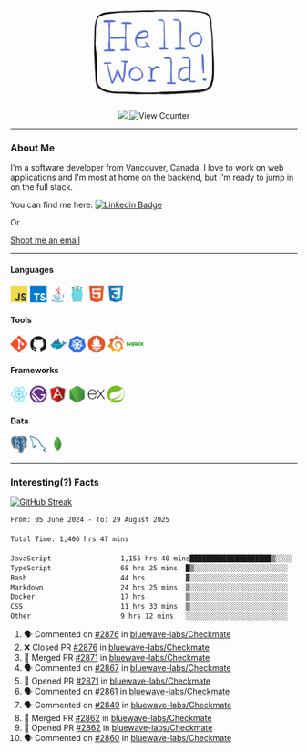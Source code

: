 <div align="center">
    <img src="./img/hello_world.webp" height="200px" width="">
    <div>
        <a href="https://www.linkedin.com/in/ajhollid">
            <img src="https://img.shields.io/badge/LinkedIn-blue"/>
        </a>
        <img src="https://komarev.com/ghpvc/?username=ajhollid&color=yellow" alt="View Counter">
    </div>
</div>

---

### About Me

I'm a software developer from Vancouver, Canada. I love to work on web applications and I'm most at home on the backend, but I'm ready to jump in on the full stack.

You can find me here: [![Linkedin Badge](https://img.shields.io/badge/-ajhollid-blue?style=flat&logo=Linkedin&logoColor=white)](https://www.linkedin.com/in/ajhollid)

Or

[Shoot me an email](mailto:ajhollid@gmail.com)

---

#### Languages

<div>
    <img src="./img/devicons/javascript-original.svg" width=30 height=30 alt="JavaScript">
    <img src="/img/devicons/typescript-original.svg" width=30 height=30 alt="TypeScript">
    <img src="./img/devicons/java-original.svg" width=30 height=30 alt="Java">
    <img src="./img/devicons/go-original.svg" width=30 height=30 alt="Golang">
    <img src="./img/devicons/html5-original.svg" width=30 height=30 alt="HTML 5">
    <img src="./img/devicons/css3-original.svg" width=30 height=30 alt="CSS 3">
</div>

#### Tools

<div>
    <img src="./img/devicons/git-original.svg" width=30 height=30 alt="Git">
    <img src="./img/devicons/github-original.svg" width=30 height=30 alt="Github">
    <img src="./img/devicons/docker-original.svg" width=30 
    height=30 alt="Docker">
    <img src="./img/devicons/kubernetes-original.svg" width=30 height=30 alt="K8">
    <img src="./img/devicons/prometheus-original.svg" width=30 height=30 alt="Prometheus">
    <img src="./img/devicons/grafana-original.svg" width=30 height=30 alt="Grafana">
    <img src="./img/devicons/nginx-original.svg" width=30 height=30 alt="Nginx">
</div>

#### Frameworks

<div>
    <img src="./img/devicons/react-original.svg" width=30 height=30 alt="React">
    <img src="./img/devicons/gatsby-original.svg" width=30 height=30 alt="Gatsby">
    <img src="./img/devicons/angularjs-original.svg" width=30 height=30 alt="AngularJS">
    <img src="./img/devicons/nodejs-original.svg" width=30 height=30 alt="NodeJS">
    <img src="./img/devicons/express-original.svg" width=30 height=30 alt="Express">
    <img src="./img/devicons/spring-original.svg" width=30 height=30 alt="Spring">
</div>

#### Data

<div>
    <img src="./img/devicons/postgresql-original.svg" width=30 height=30 alt="Postgresql">
    <img src="./img/devicons/mysql-original.svg" width=30 height=30 alt="Mysql">
    <img src="./img/devicons/mongodb-original.svg" width=30 height=30 alt="MongoDB">
</div>

---

### Interesting(?) Facts

[![GitHub Streak](http://github-readme-streak-stats.herokuapp.com?user=ajhollid)](https://git.io/streak-stats)

 <!--START_SECTION:waka-->

```txt
From: 05 June 2024 - To: 29 August 2025

Total Time: 1,406 hrs 47 mins

JavaScript                 1,155 hrs 40 mins████████████████████▒░░░░   81.62 %
TypeScript                 68 hrs 25 mins  █▒░░░░░░░░░░░░░░░░░░░░░░░   04.83 %
Bash                       44 hrs          ▓░░░░░░░░░░░░░░░░░░░░░░░░   03.11 %
Markdown                   24 hrs 25 mins  ▒░░░░░░░░░░░░░░░░░░░░░░░░   01.72 %
Docker                     17 hrs          ▒░░░░░░░░░░░░░░░░░░░░░░░░   01.20 %
CSS                        11 hrs 33 mins  ▒░░░░░░░░░░░░░░░░░░░░░░░░   00.82 %
Other                      9 hrs 12 mins   ░░░░░░░░░░░░░░░░░░░░░░░░░   00.65 %
```

<!--END_SECTION:waka-->


<!--START_SECTION:activity-->
1. 🗣 Commented on [#2876](https://github.com/bluewave-labs/Checkmate/pull/2876#issuecomment-3237584622) in [bluewave-labs/Checkmate](https://github.com/bluewave-labs/Checkmate)
2. ❌ Closed PR [#2876](https://github.com/bluewave-labs/Checkmate/pull/2876) in [bluewave-labs/Checkmate](https://github.com/bluewave-labs/Checkmate)
3. 🎉 Merged PR [#2871](https://github.com/bluewave-labs/Checkmate/pull/2871) in [bluewave-labs/Checkmate](https://github.com/bluewave-labs/Checkmate)
4. 🗣 Commented on [#2867](https://github.com/bluewave-labs/Checkmate/pull/2867#issuecomment-3234797569) in [bluewave-labs/Checkmate](https://github.com/bluewave-labs/Checkmate)
5. 💪 Opened PR [#2871](https://github.com/bluewave-labs/Checkmate/pull/2871) in [bluewave-labs/Checkmate](https://github.com/bluewave-labs/Checkmate)
6. 🗣 Commented on [#2861](https://github.com/bluewave-labs/Checkmate/issues/2861#issuecomment-3225888081) in [bluewave-labs/Checkmate](https://github.com/bluewave-labs/Checkmate)
7. 🗣 Commented on [#2849](https://github.com/bluewave-labs/Checkmate/issues/2849#issuecomment-3225876240) in [bluewave-labs/Checkmate](https://github.com/bluewave-labs/Checkmate)
8. 🎉 Merged PR [#2862](https://github.com/bluewave-labs/Checkmate/pull/2862) in [bluewave-labs/Checkmate](https://github.com/bluewave-labs/Checkmate)
9. 💪 Opened PR [#2862](https://github.com/bluewave-labs/Checkmate/pull/2862) in [bluewave-labs/Checkmate](https://github.com/bluewave-labs/Checkmate)
10. 🗣 Commented on [#2860](https://github.com/bluewave-labs/Checkmate/issues/2860#issuecomment-3222252788) in [bluewave-labs/Checkmate](https://github.com/bluewave-labs/Checkmate)
<!--END_SECTION:activity-->
